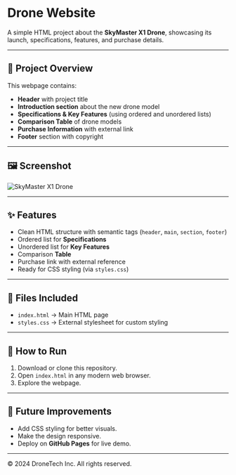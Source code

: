 # Drone Website

A simple HTML project about the **SkyMaster X1 Drone**, showcasing its launch, specifications, features, and purchase details.

---

## 📖 Project Overview
This webpage contains:
- **Header** with project title
- **Introduction section** about the new drone model
- **Specifications & Key Features** (using ordered and unordered lists)
- **Comparison Table** of drone models
- **Purchase Information** with external link
- **Footer** section with copyright

---

## 🖼️ Screenshot
![SkyMaster X1 Drone](https://m.media-amazon.com/images/I/61DtAi5F3-L._SY450_.jpg)

---

## ✨ Features
- Clean HTML structure with semantic tags (`header`, `main`, `section`, `footer`)
- Ordered list for **Specifications**
- Unordered list for **Key Features**
- Comparison **Table**
- Purchase link with external reference
- Ready for CSS styling (via `styles.css`)

---

## 📂 Files Included
- `index.html` → Main HTML page  
- `styles.css` → External stylesheet for custom styling  

---

## 🚀 How to Run
1. Download or clone this repository.  
2. Open `index.html` in any modern web browser.  
3. Explore the webpage.  

---

## 🔗 Future Improvements
- Add CSS styling for better visuals.  
- Make the design responsive.  
- Deploy on **GitHub Pages** for live demo.  

---

© 2024 DroneTech Inc. All rights reserved.
